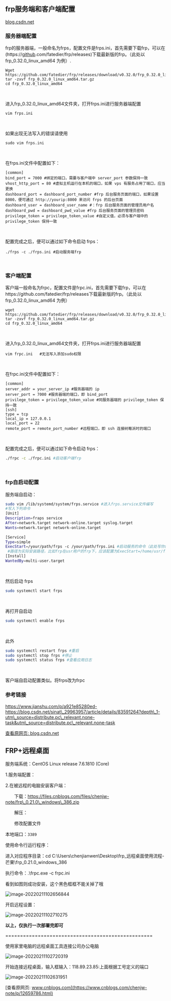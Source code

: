 ## frp服务端和客户端配置

[blog.csdn.net](https://blog.csdn.net/weixin_44373340/article/details/109803722)

### 服务器端配置

frp的服务器端，一般命名为frps，配置文件是frps.ini，首先需要下载frp，可以在(https://[github](https://so.csdn.net/so/search?q=github&spm=1001.2101.3001.7020).com/fatedier/frp/releases)下载最新版的frp。（此处以 frp\_0.32.0\_linux\_amd64 为例）.

```shell
Wget https://github.com/fatedier/frp/releases/download/v0.32.0/frp_0.32.0_linux_amd64.tar.gz
tar -zxvf frp_0.32.0_linux_amd64.tar.gz
cd frp_0.32.0_linux_amd64
```


​        

进入frp\_0.32.0\_linux\_amd64文件夹，打开frps.ini进行服务器端配置

```shell
vim frps.ini   
```


​        

如果出现无法写入的错误请使用

```shell
sudo vim frps.ini
```


​        

在frps.ini文件中配置如下：

```shell
[common]
bind_port = 7000 #绑定的端口，需要与客户端中 server_port 参数保持一致
vhost_http_port = 80 #虚拟主机运行在本机的端口，如果 vps 有服务占用了端口，应当更换
dashboard_port = dashboard_port_number #frp 后台服务页面的端口，如果设置 8000，便可通过 http://yourip:8000 来访问 frps 的后台页面
dashboard_user = dashboard_user_name #：frp 后台服务页面的管理员用户名
dashboard_pwd = dashboard_pwd_value #frp 后台服务页面的管理员密码
privilege_token = privilege_token_value #自定义值，必须与客户端中的 privilege_token 保持一致
```


​        

配置完成之后，便可以通过如下命令启动 frps：

```shell
./frps -c ./frps.ini #启动服务端frp
```


​        

### 客户端配置

客户端一般命名为frpc，配置文件是frpc.ini，首先需要下载frp，可以在https://github.com/fatedier/frp/releases下载最新版的frp。（此处以 frp\_0.32.0\_linux\_amd64 为例）

```shell
wget https://github.com/fatedier/frp/releases/download/v0.32.0/frp_0.32.0_linux_amd64.tar.gz
tar -zxvf frp_0.32.0_linux_amd64.tar.gz
cd frp_0.32.0_linux_amd64
```


​        

进入frp\_0.32.0\_linux\_amd64文件夹，打开frps.ini进行服务器端配置

```shell
vim frpc.ini   #无法写入添加sudo权限
```


​        

在frpc.ini文件中配置如下：

```shell
[common]
server_addr = your_server_ip #服务器端的 ip
server_port = 7000 #服务器端的端口，即 bind_port
privilege_token = privilege_token_value #同服务器端的 privilege_token 保持一致
[ssh]
type = tcp
local_ip = 127.0.0.1
local_port = 22
remote_port = remote_port_number #远程端口，即 ssh 连接树莓派时的端口
```


​        

配置完成之后，便可以通过如下命令启动 frps：

```sh
./frpc -c ./frpc.ini #启动客户端frp
```


​        

### frp自启动配置

服务端自启动：

```sh
sudo vim /lib/systemd/system/frps.service #进入frps.service文件编写
#写入下列命令
[Unit]
Description=fraps service
After=network.target network-online.target syslog.target
Wants=network.target network-online.target
 
[Service]
Type=simple
ExecStart=/your/path/frps -c /your/path/frps.ini #启动服务的命令（此处写你的frps的实际安装目录）
 #路径为实际安装路径，比如frp在usr用户的frp下，应该配置为ExecStart=/home/usr/frp/frps -c /home/usr/frp/frps.ini
[Install]
WantedBy=multi-user.target
```


​        

然后启动 frps

```sh
sudo systemctl start frps
```


​        

再打开自启动

```sh
sudo systemctl enable frps
```


​        

此外

```sh
sudo systemctl restart frps #重启
sudo systemctl stop frps #停止
sudo systemctl status frps #查看应用日志
```


​        

客户端自启动配置类似。将frps改为frpc

### 参考链接

https://www.jianshu.com/p/a921e85280ed-
https://blog.csdn.net/sinat\_29963957/article/details/83591264?depth\_1-utm\_source=distribute.pc\_relevant.none-task&utm\_source=distribute.pc\_relevant.none-task

[查看原网页: blog.csdn.net](https://blog.csdn.net/weixin_44373340/article/details/109803722)





## FRP+远程桌面

服务端系统：CentOS Linux release 7.6.1810 (Core)

1.服务端配置：

2.在被远程的电脑安装客户端：

　　下载：https://files.cnblogs.com/files/chenjw-note/frp\_0.21.0\_windows\_386.zip

　　解压：

　　修改配置文件

本地端口：```3389```



 使用命令行运行程序：

进入对应程序目录：cd C:\\Users\\chenjianwen\\Desktop\\frp\_远程桌面使用流程\-芒果\\frp\_0.21.0\_windows\_386

执行命令：.\\frpc.exe -c frpc.ini

看到如图则成功安装，这个黑色框框不能关掉了哦

![image-20220211102656844](https://gitee.com/tianzhendong/img/raw/master//images/202202111026940.png)

开启远程设置：

![image-20220211102710275](https://gitee.com/tianzhendong/img/raw/master//images/202202111027471.png)

**以上，仅执行一次部署完即可**

\==================================================

 使用家里电脑的远程桌面工具连接公司办公电脑

![image-20220211102720319](https://gitee.com/tianzhendong/img/raw/master//images/202202111027397.png)

开始连接远程桌面，输入框输入：118.89.23.85:上面根据工号定义的端口

![image-20220211102631951](https://gitee.com/tianzhendong/img/raw/master//images/202202111026039.png)

[查看原网页: www.cnblogs.com](https://www.cnblogs.com/chenjw-note/p/12659786.html)

